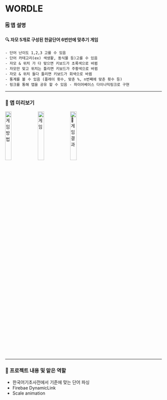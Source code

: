 # WORDLE

### 🗒️ 앱 설명
#### 🔍 자모 5개로 구성된 한글단어 6번만에 맞추기 게임 
```
- 단어 난이도 1,2,3 고를 수 있음
- 단어 카테고리(ex) 색생활, 동식물 등)고를 수 있음
- 자모 & 위치 가 다 맞으면 키보드가 초록색으로 바뀜
- 자모만 맞고 위치는 틀리면 키보드가 주황색으로 바뀜
- 자모 & 위치 둘다 틀리면 키보드가 회색으로 바뀜
- 통계를 볼 수 있음 (플레이 횟수, 맞춘 %, n번째에 맞춘 횟수 등)
- 링크를 통해 앱을 공유 할 수 있음 - 파이어베이스 다이나믹링크로 구현
```
---
### 🌈 앱 미리보기
<img src="https://github.com/nagosoo/WORDLE/assets/82588344/a4e6fc8c-99a7-462b-bc8b-8f76d56dab7d" width="20%" height="20%"  alt="게임방법"></img>
<img src="https://github.com/nagosoo/WORDLE/assets/82588344/4def669c-f374-469f-bc24-4a52b83422f3" width="20%" height="20%"  alt="게임"></img>
<img src="https://github.com/nagosoo/WORDLE/assets/82588344/e835a13c-d91c-42b1-8082-1abdb76cbd05" width="20%" height="20%"  alt="게임결과"></img>

---
### 🍿 프로젝트 내용 및 맡은 역할
  - 한국어기초사전에서 기준에 맞는 단어 파싱 
  - Firebae DynamicLink
  - Scale animation
